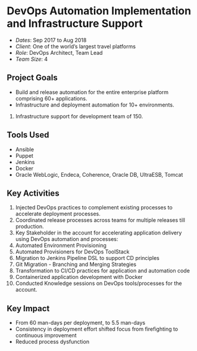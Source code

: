# DevOps Automation Implementation and Infrastructure Support

* _Dates_: Sep 2017 to Aug 2018
* _Client_: One of the world’s largest travel platforms
* _Role_: DevOps Architect, Team Lead
* _Team Size_: 4

## Project Goals

* Build and release automation for the entire enterprise platform comprising 60+ applications.
* Infrastructure and deployment automation for 10+ environments.
1. Infrastructure support for development team of 150.

## Tools Used

* Ansible
* Puppet
* Jenkins
* Docker
* Oracle WebLogic, Endeca, Coherence, Oracle DB, UltraESB, Tomcat

## Key Activities

1. Injected DevOps practices to complement existing processes to accelerate deployment processes.
1. Coordinated release processes across teams for multiple releases till production.
1. Key Stakeholder in the account for accelerating application delivery using DevOps automation and processes:
  1. Automated Environment Provisioning
  1. Automated Provisioners for DevOps ToolStack
  1. Migration to Jenkins Pipeline DSL to support CD principles
  1. Git Migration - Branching and Merging Strategies
  1. Transformation to CI/CD practices for application and automation code
  1. Containerized application development with Docker
1. Conducted Knowledge sessions on DevOps tools/processes for the account.

## Key Impact

* From 60 man-days per deployment, to 5.5 man-days
* Consistency in deployment effort shifted focus from firefighting to continuous improvement
* Reduced process dysfunction
